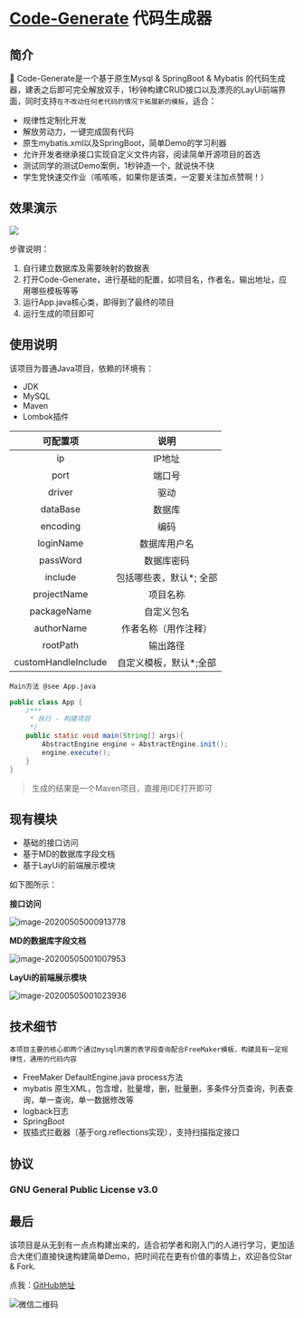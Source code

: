 #  [Code-Generate](https://github.com/kkzhilu/Code-Generate) 代码生成器

## 简介

 🚀  Code-Generate是一个基于原生Mysql & SpringBoot & Mybatis 的代码生成器，建表之后即可完全解放双手，1秒钟构建CRUD接口以及漂亮的LayUi前端界面，同时支持```在不改动任何老代码的情况下拓展新的模板```，适合：

- 规律性定制化开发
- 解放劳动力，一键完成固有代码
- 原生mybatis.xml以及SpringBoot，简单Demo的学习利器
- 允许开发者继承接口实现自定义文件内容，阅读简单开源项目的首选
- 测试同学的测试Demo案例，1秒钟造一个，就说快不快
- 学生党快速交作业（咳咳咳，如果你是该类，一定要关注加点赞啊！）



## 效果演示

![](https://user-gold-cdn.xitu.io/2020/5/5/171e0779e5d893ca?w=1906&h=986&f=gif&s=2550585)



步骤说明：

1. 自行建立数据库及需要映射的数据表
2. 打开Code-Generate，进行基础的配置，如项目名，作者名，输出地址，应用哪些模板等等
3. 运行App.java核心类，即得到了最终的项目
4. 运行生成的项目即可



## 使用说明

该项目为普通Java项目，依赖的环境有：

- JDK
- MySQL
- Maven
- Lombok插件



|      可配置项       |          说明           |
| :-----------------: | :---------------------: |
|         ip          |         IP地址          |
|        port         |         端口号          |
|       driver        |          驱动           |
|      dataBase       |         数据库          |
|      encoding       |          编码           |
|      loginName      |      数据库用户名       |
|      passWord       |       数据库密码        |
|       include       | 包括哪些表，默认*; 全部 |
|     projectName     |        项目名称         |
|     packageName     |       自定义包名        |
|     authorName      |  作者名称（用作注释）   |
|      rootPath       |        输出路径         |
| customHandleInclude | 自定义模板，默认*;全部  |



```Main方法 @see App.java```

```java
public class App {
    /***
     * 执行 - 构建项目
     */
    public static void main(String[] args){
        AbstractEngine engine = AbstractEngine.init();
        engine.execute();
    }
}
```

> 生成的结果是一个Maven项目，直接用IDE打开即可





## 现有模块

- 基础的接口访问
- 基于MD的数据库字段文档
- 基于LayUi的前端展示模块

如下图所示：

**接口访问**

![image-20200505000913778](https://user-gold-cdn.xitu.io/2020/5/5/171e078c676cfdb4?w=1174&h=517&f=png&s=40284%A0%81%E7%94%9F%E6%88%90%E5%99%A8.assets/image-20200505000913778.png)



**MD的数据库字段文档**

![image-20200505001007953](https://user-gold-cdn.xitu.io/2020/5/5/171e0794fbf04275?w=1161&h=700&f=png&s=43008)



**LayUi的前端展示模块**

![image-20200505001023936](https://user-gold-cdn.xitu.io/2020/5/5/171e07a4f34e2044?w=1921&h=677&f=png&s=85551)



## 技术细节

```本项目主要的核心即两个通过mysql内置的表字段查询配合FreeMaker模板，构建具有一定规律性，通用的代码内容```

- FreeMaker  DefaultEngine.java process方法
- mybatis 原生XML，包含增，批量增，删，批量删，多条件分页查询，列表查询，单一查询，单一数据修改等
- logback日志
- SpringBoot
- 拔插式拦截器（基于org.reflections实现），支持扫描指定接口



## 协议

### GNU General Public License v3.0



## 最后

该项目是从无到有一点点构建出来的，适合初学者和刚入门的人进行学习，更加适合大佬们直接快速构建简单Demo，把时间花在更有价值的事情上，欢迎各位Star & Fork.



点我：[GitHub地址]( https://github.com/kkzhilu/Code-Generate/tree/master )

![微信二维码](https://user-gold-cdn.xitu.io/2020/5/5/171e08aa23a0efef?w=487&h=185&f=png&s=17561)